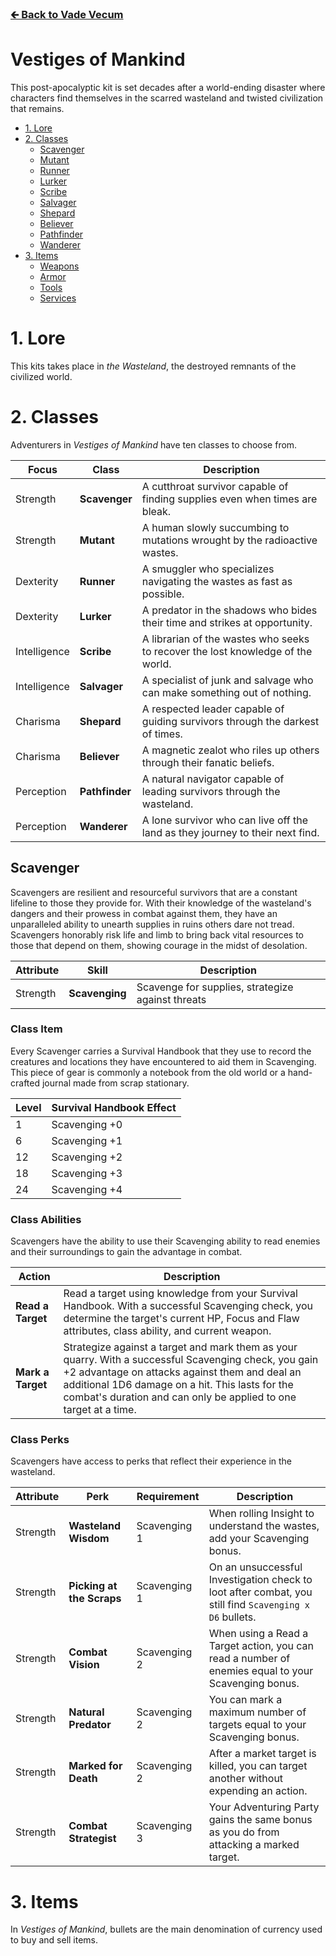 ### [🡰 Back to Vade Vecum](/docs)

# Vestiges of Mankind

This post-apocalyptic kit is set decades after a world-ending disaster where characters find themselves in the scarred wasteland and twisted civilization that remains.

- [1. Lore](#1.-Lore)
- [2. Classes](#2.-Classes)
  - [Scavenger](#Scavenger)
  - [Mutant](#Mutant)
  - [Runner](#Runner)
  - [Lurker](#Lurker)
  - [Scribe](#Scribe)
  - [Salvager](#Salvager)
  - [Shepard](#Shepard)
  - [Believer](#Believer)
  - [Pathfinder](#Pathfinder)
  - [Wanderer](#Wanderer)
- [3. Items](#3.-Items)
  - [Weapons](#Weapons)
  - [Armor](#Armor)
  - [Tools](#Tools)
  - [Services](#Services)

# 1. Lore

This kits takes place in _the Wasteland_, the destroyed remnants of the civilized world.

# 2. Classes

Adventurers in _Vestiges of Mankind_ have ten classes to choose from.

| Focus        | Class          | Description                                                                     |
| ------------ | -------------- | ------------------------------------------------------------------------------- |
| Strength     | **Scavenger**  | A cutthroat survivor capable of finding supplies even when times are bleak.     |
| Strength     | **Mutant**     | A human slowly succumbing to mutations wrought by the radioactive wastes.       |
| Dexterity    | **Runner**     | A smuggler who specializes navigating the wastes as fast as possible.           |
| Dexterity    | **Lurker**     | A predator in the shadows who bides their time and strikes at opportunity.      |
| Intelligence | **Scribe**     | A librarian of the wastes who seeks to recover the lost knowledge of the world. |
| Intelligence | **Salvager**   | A specialist of junk and salvage who can make something out of nothing.         |
| Charisma     | **Shepard**    | A respected leader capable of guiding survivors through the darkest of times.   |
| Charisma     | **Believer**   | A magnetic zealot who riles up others through their fanatic beliefs.            |
| Perception   | **Pathfinder** | A natural navigator capable of leading survivors through the wasteland.         |
| Perception   | **Wanderer**   | A lone survivor who can live off the land as they journey to their next find.   |

## Scavenger

Scavengers are resilient and resourceful survivors that are a constant lifeline to those they provide for.
With their knowledge of the wasteland's dangers and their prowess in combat against them, they have an unparalleled ability to unearth supplies in ruins others dare not tread.
Scavengers honorably risk life and limb to bring back vital resources to those that depend on them, showing courage in the midst of desolation.

| Attribute | Skill          | Description                                       |
| --------- | -------------- | ------------------------------------------------- |
| Strength  | **Scavenging** | Scavenge for supplies, strategize against threats |

### Class Item

Every Scavenger carries a Survival Handbook that they use to record the creatures and locations they have encountered to aid them in Scavenging.
This piece of gear is commonly a notebook from the old world or a hand-crafted journal made from scrap stationary.

| Level | Survival Handbook Effect |
| ----- | ------------------------ |
| 1     | Scavenging +0            |
| 6     | Scavenging +1            |
| 12    | Scavenging +2            |
| 18    | Scavenging +3            |
| 24    | Scavenging +4            |

### Class Abilities

Scavengers have the ability to use their Scavenging ability to read enemies and their surroundings to gain the advantage in combat.

| Action            | Description                                                                                                                                                                                                                                                                   |
| ----------------- | ----------------------------------------------------------------------------------------------------------------------------------------------------------------------------------------------------------------------------------------------------------------------------- |
| **Read a Target** | Read a target using knowledge from your Survival Handbook. With a successful Scavenging check, you determine the target's current HP, Focus and Flaw attributes, class ability, and current weapon.                                                                           |
| **Mark a Target** | Strategize against a target and mark them as your quarry. With a successful Scavenging check, you gain +2 advantage on attacks against them and deal an additional 1D6 damage on a hit. This lasts for the combat's duration and can only be applied to one target at a time. |

### Class Perks

Scavengers have access to perks that reflect their experience in the wasteland.

| Attribute | Perk                      | Requirement  | Description                                                                                            |
| --------- | ------------------------- | ------------ | ------------------------------------------------------------------------------------------------------ |
| Strength  | **Wasteland Wisdom**      | Scavenging 1 | When rolling Insight to understand the wastes, add your Scavenging bonus.                              |
| Strength  | **Picking at the Scraps** | Scavenging 1 | On an unsuccessful Investigation check to loot after combat, you still find `Scavenging x D6` bullets. |
| Strength  | **Combat Vision**         | Scavenging 2 | When using a Read a Target action, you can read a number of enemies equal to your Scavenging bonus.    |
| Strength  | **Natural Predator**      | Scavenging 2 | You can mark a maximum number of targets equal to your Scavenging bonus.                               |
| Strength  | **Marked for Death**      | Scavenging 2 | After a market target is killed, you can target another without expending an action.                   |
| Strength  | **Combat Strategist**     | Scavenging 3 | Your Adventuring Party gains the same bonus as you do from attacking a marked target.                  |

# 3. Items

In _Vestiges of Mankind_, bullets are the main denomination of currency used to buy and sell items.

